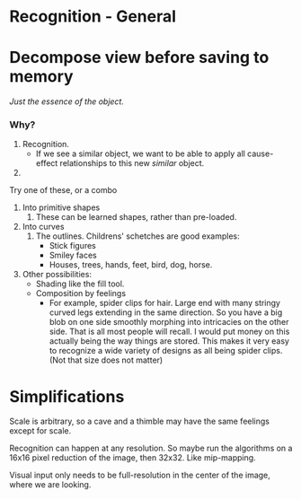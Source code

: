 Recognition - General
=====================

Decompose view before saving to memory
======================================

*Just the essence of the object.*

### Why?

1. Recognition. 
	* If we see a similar object, we want to be able to apply all cause-effect relationships to this new *similar* object.
1. 

Try one of these, or a combo
1. Into primitive shapes
	1. These can be learned shapes, rather than pre-loaded.
1. Into curves
	1. The outlines. Childrens' schetches are good examples:
		* Stick figures
		* Smiley faces
		* Houses, trees, hands, feet, bird, dog, horse.
1. Other possibilities:
	* Shading like the fill tool.
	* Composition by feelings
		* For example, spider clips for hair. Large end with many stringy curved legs extending in the same direction.  So you have a big blob on one side smoothly morphing into intricacies on the other side.  That is all most people will recall.  I would put money on this actually being the way things are stored.  This makes it very easy to recognize a wide variety of designs as all being spider clips.  (Not that size does not matter)

Simplifications
===============

Scale is arbitrary, so a cave and a thimble may have the same feelings
except for scale.

Recognition can happen at any resolution.  So maybe run the algorithms
on a 16x16 pixel reduction of the image, then 32x32.  Like mip-mapping.

Visual input only needs to be full-resolution in the center of the image, 
where we are looking.

